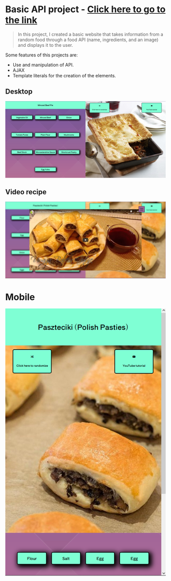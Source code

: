 # Basic API project - [Click here to go to the link]()

> In this project, I created a basic website that takes information from a random food through a food API (name, ingredients, and an image) and displays it to the user.

Some features of this projects are:

* Use and manipulation of API.
* AJAX
* Template literals for the creation of the elements.

## Desktop

<img src="img\desktop.png">

## Video recipe

<img src="img\video.png">

# Mobile

<img src="img\mobile.png">

